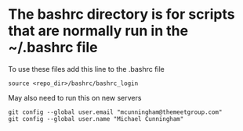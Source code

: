 # The bashrc directory is for scripts that are normally run in the ~/.bashrc file
To use these files add this line to the .bashrc file

	source <repo_dir>/bashrc/bashrc_login

May also need to run this on new servers

	git config --global user.email "mcunningham@themeetgroup.com"
	git config --global user.name "Michael Cunningham"


